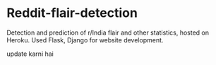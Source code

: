 # Reddit-flair-detection
Detection and prediction of r/India flair and other statistics, hosted on Heroku. Used Flask, Django for website development.

update karni hai 
